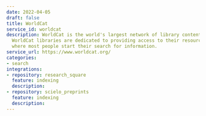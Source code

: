 ```yaml
---
date: 2022-04-05
draft: false
title: WorldCat
service_id: worldcat
description: WorldCat is the world's largest network of library content and services.
  WorldCat libraries are dedicated to providing access to their resources on the Web,
  where most people start their search for information.
service_url: https://www.worldcat.org/
categories:
- search
integrations:
- repository: research_square
  feature: indexing
  description:
- repository: scielo_preprints
  feature: indexing
  description:
---
```



